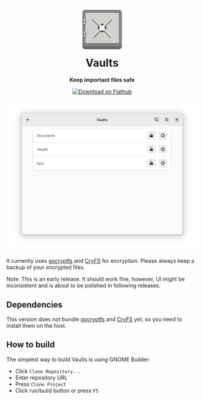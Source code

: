 <h1 align="center">
  <img src="data/icons/io.github.mpobaschnig.Vaults.svg" alt="Vaults" width="128" height="128"/><br>
  Vaults
</h1>

<p align="center"><strong>Keep important files safe</strong></p>

<p align="center">
 <a href="https://flathub.org/apps/details/io.github.mpobaschnig.Vaults"><img width="200" alt="Download on Flathub" src="https://flathub.org/assets/badges/flathub-badge-en.png"/></a>
</p>

<p align="center">
  <img src="data/resources/screenshots/main.png" alt="Main Window"/>
</p>

It currently uses [gocryptfs](https://github.com/rfjakob/gocryptfs) and [CryFS](https://github.com/cryfs/cryfs/) for encryption.  Please always keep a backup of your encrypted files.

Note: This is an early release. It should work fine, however, UI might be inconsistent and is about to be polished in following releases.

## Dependencies

This version does not bundle [gocryptfs](https://github.com/rfjakob/gocryptfs) and [CryFS](https://github.com/cryfs/cryfs/) yet, so you need to install them on the host.

## How to build

The simplest way to build Vaults is using GNOME Builder:

- Click `Clone Repository...`
- Enter repository URL
- Press `Clone Project`
- Click run/build button or press `F5`
